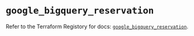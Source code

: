 # `google_bigquery_reservation`

Refer to the Terraform Registory for docs: [`google_bigquery_reservation`](https://registry.terraform.io/providers/hashicorp/google/5.3.0/docs/resources/bigquery_reservation).
